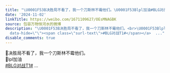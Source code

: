 ```yaml
---
title: "\U0001F53B决胜局不看了，我一个刀斯林不霉他们。\U0001F53Blpl加油#BLG对战T1#"
date: '2024-11-02'
linkTitle: https://weibo.com/1671109627/OEsMNAGBK
source: 包容万物恒河水的微博
description: "\U0001F53B决胜局不看了，我一个刀斯林不霉他们。<br>\U0001F53Blpl加油<br><a href=\"https://m.weibo.cn/search?containerid=231522type%3D1%26t%3D10%26q%3D%23BLG%E5%AF%B9%E6%88%98T1%23&amp;extparam=%23BLG%E5%AF%B9%E6%88%98T1%23\"
  data-hide=\"\"><span class=\"surl-text\">#BLG对战T1#</span></a>  ..."
disable_comments: true
---
```

🔻决胜局不看了，我一个刀斯林不霉他们。<br>🔻lpl加油<br><a href="https://m.weibo.cn/search?containerid=231522type%3D1%26t%3D10%26q%3D%23BLG%E5%AF%B9%E6%88%98T1%23&amp;extparam=%23BLG%E5%AF%B9%E6%88%98T1%23" data-hide=""><span class="surl-text">#BLG对战T1#</span></a>  ...